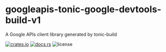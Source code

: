 # googleapis-tonic-google-devtools-build-v1

A Google APIs client library generated by tonic-build

[![crates.io](https://img.shields.io/crates/v/googleapis-tonic-google-devtools-build-v1)](https://crates.io/crates/googleapis-tonic-google-devtools-build-v1)
[![docs.rs](https://img.shields.io/docsrs/googleapis-tonic-google-devtools-build-v1)](https://docs.rs/googleapis-tonic-google-devtools-build-v1)
![license](https://img.shields.io/crates/l/googleapis-tonic-google-devtools-build-v1)
